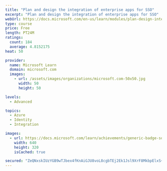 ```yaml
---
title: "Plan and design the integration of enterprise apps for SSO"
excerpt: "Plan and design the integration of enterprise apps for SSO"
webUrl: https://docs.microsoft.com/en-us/learn/modules/plan-design-integration-of-enterprise-apps-for-sso/
type: course
price: Free
length: PT24M
ratings:
  count: 184
  average: 4.8152175
heat: 50

provider:
  name: Microsoft Learn
  domain: microsoft.com
  images:
    - url: /assets/images/organizations/microsoft.com-50x50.jpg
      width: 50
      height: 50

levels:
  - Advanced

topics:
  - Azure
  - Identity
  - Integration

images:
  - url: https://docs.microsoft.com/learn/achievements/generic-badge-social.png
    width: 640
    height: 320
    isCached: true

secured: "ZeQNxskIUzYGB9wTJbex4fKnAiGJU8voL8cgbTEj2Ek1Jsl9XrF8MkbpElxS+8LljPYfY/2DVTtZMNvJJyaO+0vEW+FR5/PgqREZmFMbP0QaSXe2qYdIvz72qlbWRgBALL1Tyy/IwtEy4pmvvb3TMXGJVMlZaAabUUHXBeg4Es8svwDqpwS9LQSB/4WHNCVOpmiE6k2Ju3/ZqqIW0sv2w2ToFw9qOXGCrR1HtU23Q7MdG0xVz0hQkSHgUAhEzkR2w2B9Eg4xks5Qt67AqdTUW+f8zE/2J8N//jxEd6A8ROVJlSNFfulXcQ6MkWvCsy4yU27+2ynNeuCKYLvgkjlZEZZmrLuzj/+hVAnXhZ3cY/M9W5ejstlBPbqMdFxffac7yxh5rEy7LpJZtlrtjHVdUaVfmWQP0xY4Rt8n3wnl/Ug=;AKkbwhI/l3Sbm8OGBbDKkQ=="
---
```


